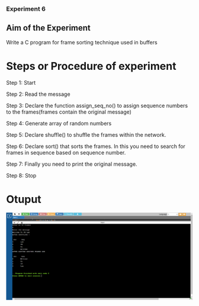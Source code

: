 ### Experiment 6
## Aim of the Experiment
Write a C program for frame sorting technique used in buffers

# Steps or Procedure of experiment
Step 1: Start

Step 2: Read the message

Step 3: Declare the function assign_seq_no() to assign sequence numbers to the frames(frames contain the original message)

Step 4: Generate array of random numbers

Step 5: Declare shuffle() to shuffle the frames within the network.

Step 6: Declare sort() that sorts the frames. In this you need to search for frames in sequence based on sequence number.

Step 7: Finally you need to print the original message.

Step 8: Stop
# Otuput
![output](frameSortingBuffer.png)

